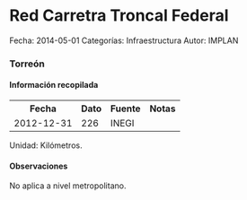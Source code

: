 Red Carretra Troncal Federal
=====

Fecha: 2014-05-01
Categorías: Infraestructura
Autor: IMPLAN

### Torreón

#### Información recopilada

<table class="table table-hover table-bordered">
  <tr><th>Fecha</th><th>Dato</th><th>Fuente</th><th>Notas</th></tr>
  <tr><td>2012-12-31</td><td>226</td><td>INEGI</td><td></td></tr>
</table>

Unidad: Kilómetros.

#### Observaciones

No aplica a nivel metropolitano.

